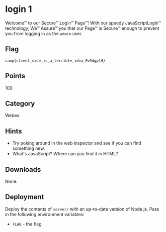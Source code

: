# login 1
Welcome™ to our Secure™ Login™ Page™! With our speedy JavaScriptLogin™ technology, We™ Assure™ you that our Page™ is Secure™ enough to prevent you from logging in as the `admin` user.

## Flag
```
camp{client_side_is_a_terrible_idea_Fw9dgptH}
```

## Points
100

## Category
Webex

## Hints
* Try poking around in the web inspector and see if you can find something new.
* What's JavaScript? Where can you find it in HTML?

## Downloads
None.

## Deployment
Deploy the contents of `server/` with an up-to-date version of Node.js. Pass in the following environment variables:
* `FLAG` - the flag
